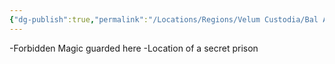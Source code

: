 ```yaml
---
{"dg-publish":true,"permalink":"/Locations/Regions/Velum Custodia/Bal Ascetica/Grimoire Grotto/"}
---
```


-Forbidden Magic guarded here
-Location of a secret prison
